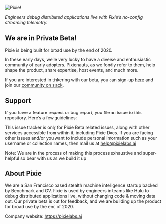 
![Pixie!](pixie_logo.png)


_Engineers debug distributed applications live with Pixie’s no-config streaming telemetry._


## We are in Private Beta!

Pixie is being built for broad use by the end of 2020.

In these early days, we’re very lucky to have a diverse and enthusiastic community of early adopters. Pixienauts, as we fondly refer to them, help shape the product, share expertise, host events, and much more.

If you are interested in tinkering with our beta, you can sign-up [here](https://withpixie.ai/) and join our [community on slack](https://withpixie.ai/).


## Support

If you have a feature request or bug report, you file an issue to this repository. Here’s a few guidelines:

This issue tracker is only for Pixie Beta related issues, along with other services accessible from within it, including Pixie Docs.
If you  are facing other issues and/or you want to include personal information such as your username or collection names, then mail us at help@pixielabs.ai

Note: We are in the process of making this process exhaustive and super-helpful so bear with us as we build it up


## About Pixie

We are a San Francisco based stealth machine intelligence startup backed by Benchmark and GV. Pixie is used by engineers in teams like Hulu to debug distributed applications live, without changing code & moving data out. Our private beta is out for feedback, and we are building up the product for broad use by the end of 2020.

Company website: https://pixielabs.ai
